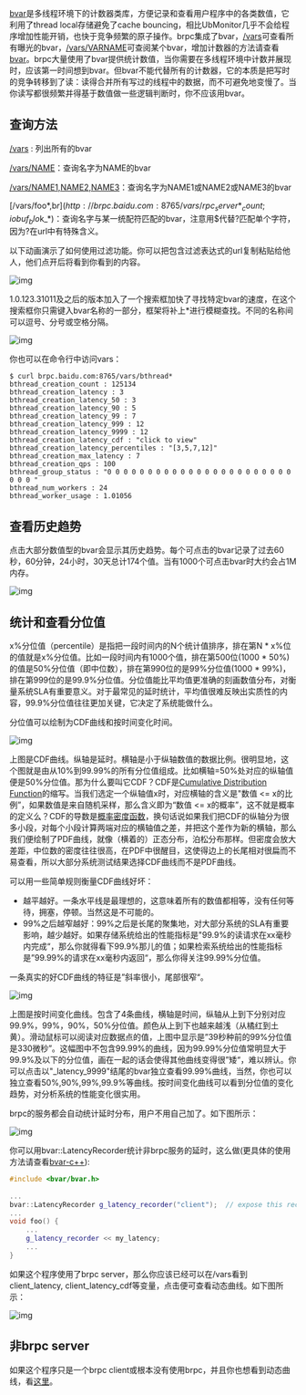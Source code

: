 [bvar](https://github.com/brpc/brpc/tree/master/src/bvar/)是多线程环境下的计数器类库，方便记录和查看用户程序中的各类数值，它利用了thread local存储避免了cache bouncing，相比UbMonitor几乎不会给程序增加性能开销，也快于竞争频繁的原子操作。brpc集成了bvar，[/vars](http://brpc.baidu.com:8765/vars)可查看所有曝光的bvar，[/vars/VARNAME](http://brpc.baidu.com:8765/vars/rpc_socket_count)可查阅某个bvar，增加计数器的方法请查看[bvar](bvar.md)。brpc大量使用了bvar提供统计数值，当你需要在多线程环境中计数并展现时，应该第一时间想到bvar。但bvar不能代替所有的计数器，它的本质是把写时的竞争转移到了读：读得合并所有写过的线程中的数据，而不可避免地变慢了。当你读写都很频繁并得基于数值做一些逻辑判断时，你不应该用bvar。

## 查询方法

[/vars](http://brpc.baidu.com:8765/vars) : 列出所有的bvar

[/vars/NAME](http://brpc.baidu.com:8765/vars/rpc_socket_count)：查询名字为NAME的bvar

[/vars/NAME1,NAME2,NAME3](http://brpc.baidu.com:8765/vars/pid;process_cpu_usage;rpc_controller_count)：查询名字为NAME1或NAME2或NAME3的bvar

[/vars/foo*,b$r](http://brpc.baidu.com:8765/vars/rpc_server*_count;iobuf_blo$k_*)：查询名字与某一统配符匹配的bvar，注意用$代替?匹配单个字符，因为?在url中有特殊含义。

以下动画演示了如何使用过滤功能。你可以把包含过滤表达式的url复制粘贴给他人，他们点开后将看到你看到的内容。

![img](../images/vars_1.gif)

1.0.123.31011及之后的版本加入了一个搜索框加快了寻找特定bvar的速度，在这个搜索框你只需键入bvar名称的一部分，框架将补上*进行模糊查找。不同的名称间可以逗号、分号或空格分隔。

![img](../images/vars_2.gif)

你也可以在命令行中访问vars：

```
$ curl brpc.baidu.com:8765/vars/bthread*
bthread_creation_count : 125134
bthread_creation_latency : 3
bthread_creation_latency_50 : 3
bthread_creation_latency_90 : 5
bthread_creation_latency_99 : 7
bthread_creation_latency_999 : 12
bthread_creation_latency_9999 : 12
bthread_creation_latency_cdf : "click to view"
bthread_creation_latency_percentiles : "[3,5,7,12]"
bthread_creation_max_latency : 7
bthread_creation_qps : 100
bthread_group_status : "0 0 0 0 0 0 0 0 0 0 0 0 0 0 0 0 0 0 0 0 0 0 0 0 0 0 "
bthread_num_workers : 24
bthread_worker_usage : 1.01056
```

## 查看历史趋势

点击大部分数值型的bvar会显示其历史趋势。每个可点击的bvar记录了过去60秒，60分钟，24小时，30天总计174个值。当有1000个可点击bvar时大约会占1M内存。

![img](../images/vars_3.gif)

## 统计和查看分位值

x%分位值（percentile）是指把一段时间内的N个统计值排序，排在第N * x%位的值就是x%分位值。比如一段时间内有1000个值，排在第500位(1000 * 50%)的值是50%分位值（即中位数），排在第990位的是99%分位值(1000 * 99%)，排在第999位的是99.9%分位值。分位值能比平均值更准确的刻画数值分布，对衡量系统SLA有重要意义。对于最常见的延时统计，平均值很难反映出实质性的内容，99.9%分位值往往更加关键，它决定了系统能做什么。

分位值可以绘制为CDF曲线和按时间变化时间。

![img](../images/vars_4.png)

上图是CDF曲线。纵轴是延时。横轴是小于纵轴数值的数据比例。很明显地，这个图就是由从10%到99.99%的所有分位值组成。比如横轴=50%处对应的纵轴值便是50%分位值。那为什么要叫它CDF？CDF是[Cumulative Distribution Function](https://en.wikipedia.org/wiki/Cumulative_distribution_function)的缩写。当我们选定一个纵轴值x时，对应横轴的含义是"数值 <= x的比例”，如果数值是来自随机采样，那么含义即为“数值 <= x的概率”，这不就是概率的定义么？CDF的导数是[概率密度函数](https://en.wikipedia.org/wiki/Probability_density_function)，换句话说如果我们把CDF的纵轴分为很多小段，对每个小段计算两端对应的横轴值之差，并把这个差作为新的横轴，那么我们便绘制了PDF曲线，就像（横着的）正态分布，泊松分布那样。但密度会放大差距，中位数的密度往往很高，在PDF中很醒目，这使得边上的长尾相对很扁而不易查看，所以大部分系统测试结果选择CDF曲线而不是PDF曲线。

可以用一些简单规则衡量CDF曲线好坏：

- 越平越好。一条水平线是最理想的，这意味着所有的数值都相等，没有任何等待，拥塞，停顿。当然这是不可能的。
- 99%之后越窄越好：99%之后是长尾的聚集地，对大部分系统的SLA有重要影响，越少越好。如果存储系统给出的性能指标是"99.9%的读请求在xx毫秒内完成“，那么你就得看下99.9%那儿的值；如果检索系统给出的性能指标是”99.99%的请求在xx毫秒内返回“，那么你得关注99.99%分位值。

一条真实的好CDF曲线的特征是”斜率很小，尾部很窄“。 

![img](../images/vars_5.png)

上图是按时间变化曲线。包含了4条曲线，横轴是时间，纵轴从上到下分别对应99.9%，99%，90%，50%分位值。颜色从上到下也越来越浅（从橘红到土黄）。滑动鼠标可以阅读对应数据点的值，上图中显示是”39秒种前的99%分位值是330微秒”。这幅图中不包含99.99%的曲线，因为99.99%分位值常明显大于99.9%及以下的分位值，画在一起的话会使得其他曲线变得很”矮“，难以辨认。你可以点击以"_latency_9999"结尾的bvar独立查看99.99%曲线，当然，你也可以独立查看50%,90%,99%,99.9%等曲线。按时间变化曲线可以看到分位值的变化趋势，对分析系统的性能变化很实用。

brpc的服务都会自动统计延时分布，用户不用自己加了。如下图所示：

![img](../images/vars_6.png)

你可以用bvar::LatencyRecorder统计非brpc服务的延时，这么做(更具体的使用方法请查看[bvar-c++](bvar_c++.md)):

```c++
#include <bvar/bvar.h>
 
...
bvar::LatencyRecorder g_latency_recorder("client");  // expose this recorder
... 
void foo() {
    ...
    g_latency_recorder << my_latency;
    ...
}
```

如果这个程序使用了brpc server，那么你应该已经可以在/vars看到client_latency, client_latency_cdf等变量，点击便可查看动态曲线。如下图所示：

![img](../images/vars_7.png)

## 非brpc server

如果这个程序只是一个brpc client或根本没有使用brpc，并且你也想看到动态曲线，看[这里](dummy_server.md)。
